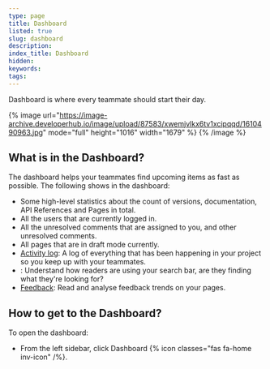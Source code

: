 ```yaml
---
type: page
title: Dashboard
listed: true
slug: dashboard
description: 
index_title: Dashboard
hidden: 
keywords: 
tags: 
---
```


Dashboard is where every teammate should start their day.

{% image url="https://image-archive.developerhub.io/image/upload/87583/xwemjvlkx6tv1xcipqqd/1610490963.jpg" mode="full" height="1016" width="1679" %}
{% /image %}

## What is in the Dashboard?

The dashboard helps your teammates find upcoming items as fast as possible. The following shows in the dashboard:

- Some high-level statistics about the count of versions, documentation, API References and Pages in total.
- All the users that are currently logged in.
- All the unresolved comments that are assigned to you, and other unresolved comments.
- All pages that are in draft mode currently.
- [Activity log](/support-center/activity-log): A log of everything that has been happening in your project so you keep up with your teammates.
- [](/support-center/search-analytics): Understand how readers are using your search bar, are they finding what they're looking for?
- [Feedback](/support-center/feedback): Read and analyse feedback trends on your pages.

## How to get to the Dashboard?

To open the dashboard:

- From the left sidebar, click Dashboard {% icon classes="fas fa-home inv-icon" /%}.